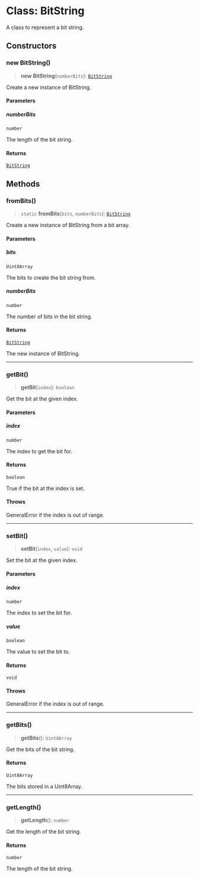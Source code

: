 # Class: BitString

A class to represent a bit string.

## Constructors

### new BitString()

> **new BitString**(`numberBits`): [`BitString`](BitString.md)

Create a new instance of BitString.

#### Parameters

##### numberBits

`number`

The length of the bit string.

#### Returns

[`BitString`](BitString.md)

## Methods

### fromBits()

> `static` **fromBits**(`bits`, `numberBits`): [`BitString`](BitString.md)

Create a new instance of BitString from a bit array.

#### Parameters

##### bits

`Uint8Array`

The bits to create the bit string from.

##### numberBits

`number`

The number of bits in the bit string.

#### Returns

[`BitString`](BitString.md)

The new instance of BitString.

***

### getBit()

> **getBit**(`index`): `boolean`

Get the bit at the given index.

#### Parameters

##### index

`number`

The index to get the bit for.

#### Returns

`boolean`

True if the bit at the index is set.

#### Throws

GeneralError if the index is out of range.

***

### setBit()

> **setBit**(`index`, `value`): `void`

Set the bit at the given index.

#### Parameters

##### index

`number`

The index to set the bit for.

##### value

`boolean`

The value to set the bit to.

#### Returns

`void`

#### Throws

GeneralError if the index is out of range.

***

### getBits()

> **getBits**(): `Uint8Array`

Get the bits of the bit string.

#### Returns

`Uint8Array`

The bits stored in a Uint8Array.

***

### getLength()

> **getLength**(): `number`

Get the length of the bit string.

#### Returns

`number`

The length of the bit string.
